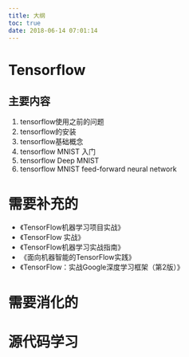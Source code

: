 ```yaml
---
title: 大纲
toc: true
date: 2018-06-14 07:01:14
---
```

# Tensorflow


## 主要内容

1. tensorflow使用之前的问题
2. tensorflow的安装
3. tensorflow基础概念
4. tensorflow MNIST 入门
5. tensorflow Deep MNIST
6. tensorflow MNIST feed-forward neural network



# 需要补充的

- 《TensorFlow机器学习项目实战》
- 《TensorFlow 实战》
- 《TensorFlow机器学习实战指南》
- 《面向机器智能的TensorFlow实践》
- 《TensorFlow：实战Google深度学习框架（第2版）》


# 需要消化的



# 源代码学习
